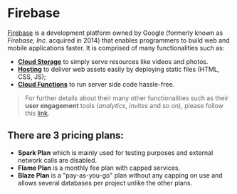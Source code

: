 # Firebase

[Firebase](https://firebase.google.com) is a development platform owned by Google (formerly known as *Firebase, Inc.* acquired in 2014) that enables programmers to build web and mobile applications faster. It is comprised of many functionalities such as:
- [**Cloud Storage**](https://firebase.google.com/products/storage/) to simply serve resources like videos and photos.
- [**Hosting**](https://firebase.google.com/products/hosting/) to deliver web assets easily by deploying static files (HTML, CSS, JS);
- [**Cloud Functions**](https://firebase.google.com/products/functions/) to run server side code hassle-free.

> For further details about their many other functionalities such as their **user engagement** tools (*analytics*, *invites* and so on), please follow this [link](https://firebase.google.com/products/).

## There are 3 pricing plans:
- **Spark Plan** which is mainly used for testing purposes and external network calls are disabled.
- **Flame Plan** is a monthly fee plan with capped services.
- **Blaze Plan** is a "pay-as-you-go" plan without any capping on use and allows several databases per project unlike the other plans.